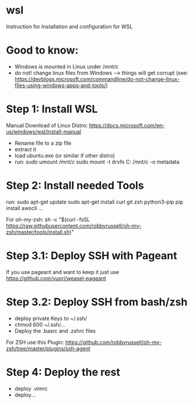 # wsl
Instruction for Installation and configuration for WSL

# Good to know:
- Windows is mounted in Linux under /mnt/c
- do not! change linux files from Windows --> things will get corrupt (see: https://devblogs.microsoft.com/commandline/do-not-change-linux-files-using-windows-apps-and-tools/)

# Step 1: Install WSL

Manual Download of Linux Distro: https://docs.microsoft.com/en-us/windows/wsl/install-manual
- Rename file to a zip file
- extract it
- load ubuntu.exe (or similar if other distro)
- run: 
sudo umount /mnt/c
sudo mount -t drvfs C: /mnt/c -o metadata


# Step 2: Install needed Tools
run: 
sudo apt-get update
sudo apt-get install curl git zsh python3-pip
pip install awscli ...

For oh-my-zsh:
sh -c "$(curl -fsSL https://raw.githubusercontent.com/robbyrussell/oh-my-zsh/master/tools/install.sh)"

# Step 3.1: Deploy SSH with Pageant 
If you use pageant and want to keep it just use https://github.com/vuori/weasel-pageant

# Step 3.2: Deploy SSH from bash/zsh
- deploy private Keys to ~/.ssh/
- chmod 600 ~/.ssh/...
- Deploy the .basrc and .zshrc files


For ZSH use this Plugin: 
https://github.com/robbyrussell/oh-my-zsh/tree/master/plugins/ssh-agent

# Step 4: Deploy the rest
- deploy .vimrc
-  deploy...

